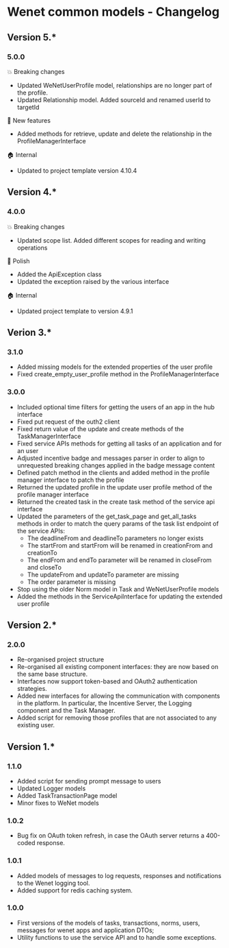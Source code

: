 # Wenet common models - Changelog

## Version 5.*

### 5.0.0

:boom: Breaking changes
* Updated WeNetUserProfile model, relationships are no longer part of the profile.
* Updated Relationship model. Added sourceId and renamed userId to targetId

:rocket: New features
* Added methods for retrieve, update and delete the relationship in the ProfileManagerInterface

:house: Internal

* Updated to project template version 4.10.4

## Version 4.*

### 4.0.0

:boom: Breaking changes
* Updated scope list. Added different scopes for reading and writing operations

:nail_care: Polish
* Added the ApiException class
* Updated the exception raised by the various interface

:house: Internal
* Updated project template to version 4.9.1


## Verion 3.*

### 3.1.0

* Added missing models for the extended properties of the user profile
* Fixed create_empty_user_profile method in the ProfileManagerInterface

### 3.0.0

* Included optional time filters for getting the users of an app in the hub interface
* Fixed put request of the outh2 client
* Fixed return value of the update and create methods of the TaskManagerInterface
* Fixed service APIs methods for getting all tasks of an application and for an user
* Adjusted incentive badge and messages parser in order to align to unrequested breaking changes applied in the badge message content
* Defined patch method in the clients and added method in the profile manager interface to patch the profile
* Returned the updated profile in the update user profile method of the profile manager interface
* Returned the created task in the create task method of the service api interface
* Updated the parameters of the get_task_page and get_all_tasks methods in order to match the query params of the task list endpoint of the service APIs:
  * The deadlineFrom and deadlineTo parameters no longer exists
  * The startFrom and startFrom will be renamed in creationFrom and creationTo
  * The endFrom and endTo parameter will be renamed in closeFrom and closeTo
  * The updateFrom and updateTo parameter are missing
  * The order parameter is missing
* Stop using the older Norm model in Task and WeNetUserProfile models
* Added the methods in the ServiceApiInterface for updating the extended user profile


## Version 2.*

### 2.0.0

* Re-organised project structure
* Re-organised all existing component interfaces: they are now based on the same base structure.
* Interfaces now support token-based and OAuth2 authentication strategies.
* Added new interfaces for allowing the communication with components in the platform. In particular, the Incentive Server, the Logging component and the Task Manager.
* Added script for removing those profiles that are not associated to any existing user.

## Version 1.*

### 1.1.0

- Added script for sending prompt message to users
- Updated Logger models
- Added TaskTransactionPage model
- Minor fixes to WeNet models

### 1.0.2
- Bug fix on OAuth token refresh, in case the OAuth server returns a 400-coded response.

### 1.0.1
- Added models of messages to log requests, responses and notifications to the Wenet logging tool.
- Added support for redis caching system.

### 1.0.0

- First versions of the models of tasks, transactions, norms, users, messages for wenet apps and application DTOs;
- Utility functions to use the service API and to handle some exceptions.
